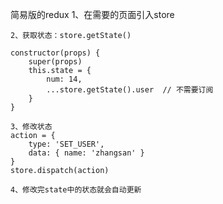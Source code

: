 简易版的redux
    1、在需要的页面引入store
 
    2、获取状态：store.getState()
    
    constructor(props) {
        super(props)
        this.state = {
            num: 14,
            ...store.getState().user  // 不需要订阅
        }
    }
    
    3、修改状态
    action = {
        type: 'SET_USER',
        data: { name: 'zhangsan' }
    }
    store.dispatch(action)
    
    4、修改完state中的状态就会自动更新
